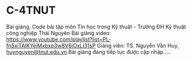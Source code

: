 # C-4TNUT
Bài giảng, Code bài tập môn Tin học trong Kỹ thuật - Trường ĐH Kỹ thuật công nghiệp Thái Nguyên
Bài giảng video: https://www.youtube.com/playlist?list=PL-fn5xiTAlKYejMxbxp3w8V6iOxLI31sP
Giảng viên: TS. Nguyễn Văn Huy, huynguyen@tnut.edu.vn
Bài giảng đang tiếp tục được cập nhập ....
